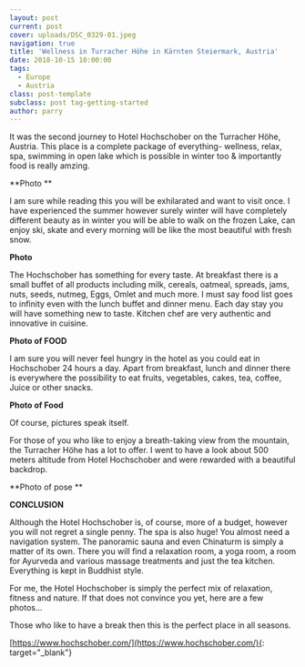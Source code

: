 ```yaml
---
layout: post
current: post
cover: uploads/DSC_0329-01.jpeg
navigation: true
title: 'Wellness in Turracher Höhe in Kärnten Steiermark, Austria'
date: 2018-10-15 10:00:00
tags:
  - Europe
  - Austria
class: post-template
subclass: post tag-getting-started
author: parry
---
```


It was the second journey to Hotel Hochschober on the Turracher H&ouml;he, Austria. This place is a complete package of everything- wellness, relax, spa, swimming in open lake which is possible in winter too & importantly food is really amzing.

**Photo **

I am sure while reading this you will be exhilarated and want to visit once. I have experienced the summer however surely winter will have completely different beauty as in winter you will be able to walk on the frozen Lake, can enjoy ski, skate and every morning will be like the most beautiful with fresh snow.

**Photo**

The Hochschober has something for every taste. At breakfast there is a small buffet of all products including milk, cereals, oatmeal, spreads, jams, nuts, seeds, nutmeg, Eggs, Omlet and much more. I must say food list goes to infinity even with the lunch buffet and dinner menu. Each day stay you will have something new to taste. Kitchen chef are very authentic and innovative in cuisine.

**Photo of FOOD**

I am sure you will never feel hungry in the hotel as you could eat in Hochschober 24 hours a day. Apart from breakfast, lunch and dinner there is everywhere the possibility to eat fruits, vegetables, cakes, tea, coffee, Juice or other snacks.

**Photo of Food**

Of course, pictures speak itself.

For those of you who like to enjoy a breath-taking view from the mountain, the Turracher H&ouml;he has a lot to offer. I went to have a look about 500 meters altitude from Hotel Hochschober and were rewarded with a beautiful backdrop.

**Photo of pose **

**CONCLUSION**

Although the Hotel Hochschober is, of course, more of a budget, however you will not regret a single penny. The spa is also huge\! You almost need a navigation system. The panoramic sauna and even Chinaturm is simply a matter of its own. There you will find a relaxation room, a yoga room, a room for Ayurveda and various massage treatments and just the tea kitchen. Everything is kept in Buddhist style.

For me, the Hotel Hochschober is simply the perfect mix of relaxation, fitness and nature. If that does not convince you yet, here are a few photos...

Those who like to have a break then this is the perfect place in all seasons.

[https://www.hochschober.com/](https://www.hochschober.com/){: target="_blank"}